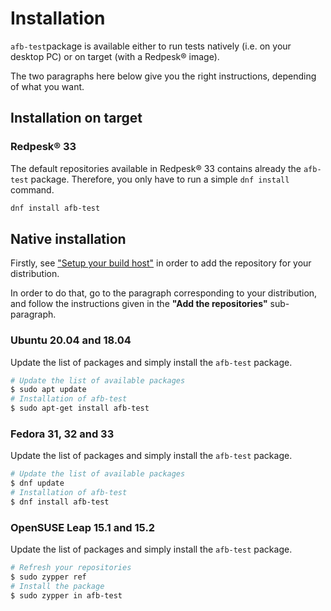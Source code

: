 # Installation

`afb-test`package is available either to run tests natively (i.e. on your desktop PC) or on target (with a Redpesk® image).

The two paragraphs here below give you the right instructions, depending of what you want.

## Installation on target

### Redpesk® 33

The default repositories available in Redpesk® 33 contains already the `afb-test` package. Therefore, you only have to run a simple `dnf install` command.

```bash
dnf install afb-test
```

## Native installation

Firstly, see ["Setup your build host"](../developer-guides/host-configuration/docs/1-Setup-your-build-host.html) in order to add the repository for your distribution.

In order to do that, go to the paragraph corresponding to your distribution, and follow the instructions given in the **"Add the repositories"** sub-paragraph.

### Ubuntu 20.04 and 18.04

Update the list of packages and simply install the `afb-test` package.

```bash
# Update the list of available packages
$ sudo apt update
# Installation of afb-test
$ sudo apt-get install afb-test
```

### Fedora 31, 32 and 33

Update the list of packages and simply install the `afb-test` package.

```bash
# Update the list of available packages
$ dnf update
# Installation of afb-test
$ dnf install afb-test
```

### OpenSUSE Leap 15.1 and 15.2

Update the list of packages and simply install the `afb-test` package.

```bash
# Refresh your repositories
$ sudo zypper ref
# Install the package
$ sudo zypper in afb-test
```
